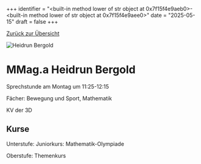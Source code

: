 
+++
identifier = "<built-in method lower of str object at 0x7f15f4e9aeb0>-<built-in method lower of str object at 0x7f15f4e9aee0>"
date = "2025-05-15"
draft = false
+++

 [Zurück zur Übersicht](/schule/personen/)

<div class="row">
<div class="column">
<img src="/images/personal/Bergold.jpg" alt="Heidrun Bergold"> 
</div>
<div class="column">

# MMag.a Heidrun Bergold 

Sprechstunde am Montag um 11:25-12:15

Fächer: Bewegung und Sport,  Mathematik

KV der 3D



## Kurse

Unterstufe: Juniorkurs: Mathematik-Olympiade

Oberstufe: Themenkurs



</div>
</div> 

